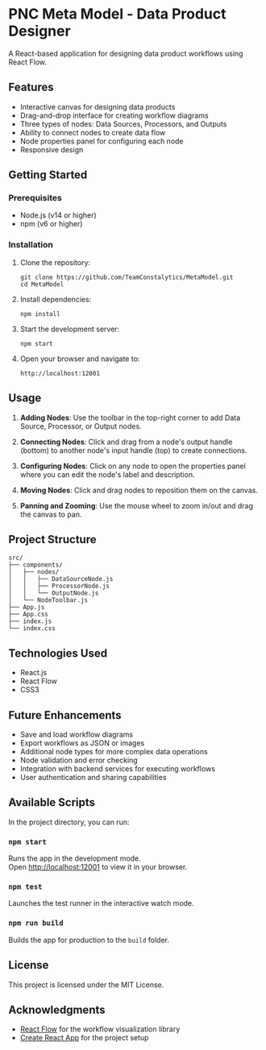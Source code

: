 # PNC Meta Model - Data Product Designer

A React-based application for designing data product workflows using React Flow.

## Features

- Interactive canvas for designing data products
- Drag-and-drop interface for creating workflow diagrams
- Three types of nodes: Data Sources, Processors, and Outputs
- Ability to connect nodes to create data flow
- Node properties panel for configuring each node
- Responsive design

## Getting Started

### Prerequisites

- Node.js (v14 or higher)
- npm (v6 or higher)

### Installation

1. Clone the repository:
   ```
   git clone https://github.com/TeamConstalytics/MetaModel.git
   cd MetaModel
   ```

2. Install dependencies:
   ```
   npm install
   ```

3. Start the development server:
   ```
   npm start
   ```

4. Open your browser and navigate to:
   ```
   http://localhost:12001
   ```

## Usage

1. **Adding Nodes**: Use the toolbar in the top-right corner to add Data Source, Processor, or Output nodes.

2. **Connecting Nodes**: Click and drag from a node's output handle (bottom) to another node's input handle (top) to create connections.

3. **Configuring Nodes**: Click on any node to open the properties panel where you can edit the node's label and description.

4. **Moving Nodes**: Click and drag nodes to reposition them on the canvas.

5. **Panning and Zooming**: Use the mouse wheel to zoom in/out and drag the canvas to pan.

## Project Structure

```
src/
├── components/
│   ├── nodes/
│   │   ├── DataSourceNode.js
│   │   ├── ProcessorNode.js
│   │   └── OutputNode.js
│   └── NodeToolbar.js
├── App.js
├── App.css
├── index.js
└── index.css
```

## Technologies Used

- React.js
- React Flow
- CSS3

## Future Enhancements

- Save and load workflow diagrams
- Export workflows as JSON or images
- Additional node types for more complex data operations
- Node validation and error checking
- Integration with backend services for executing workflows
- User authentication and sharing capabilities

## Available Scripts

In the project directory, you can run:

### `npm start`

Runs the app in the development mode.\
Open [http://localhost:12001](http://localhost:12001) to view it in your browser.

### `npm test`

Launches the test runner in the interactive watch mode.

### `npm run build`

Builds the app for production to the `build` folder.

## License

This project is licensed under the MIT License.

## Acknowledgments

- [React Flow](https://reactflow.dev/) for the workflow visualization library
- [Create React App](https://create-react-app.dev/) for the project setup
